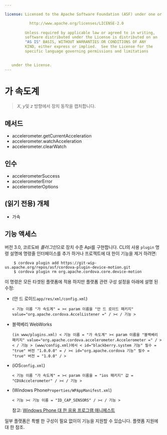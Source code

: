```yaml
---

license: Licensed to the Apache Software Foundation (ASF) under one or more contributor license agreements. See the NOTICE file distributed with this work for additional information regarding copyright ownership. The ASF licenses this file to you under the Apache License, Version 2.0 (the "License"); you may not use this file except in compliance with the License. You may obtain a copy of the License at

           http://www.apache.org/licenses/LICENSE-2.0
    
         Unless required by applicable law or agreed to in writing,
         software distributed under the License is distributed on an
         "AS IS" BASIS, WITHOUT WARRANTIES OR CONDITIONS OF ANY
         KIND, either express or implied.  See the License for the
         specific language governing permissions and limitations
    

   under the License.
---
```


# 가 속도계

> *X*, *y*및 *z* 방향에서 장치 동작을 캡처합니다.

## 메서드

*   accelerometer.getCurrentAcceleration
*   accelerometer.watchAcceleration
*   accelerometer.clearWatch

## 인수

*   accelerometerSuccess
*   accelerometerError
*   accelerometerOptions

## (읽기 전용) 개체

*   가속

## 기능 액세스

버전 3.0, 코르도바 *플러그인*으로 장치 수준 Api를 구현합니다. CLI의 사용 `plugin` 명령 설명에 명령줄 인터페이스를 추가 하거나 프로젝트에 대 한이 기능을 제거 하려면:

        $ cordova plugin add https://git-wip-us.apache.org/repos/asf/cordova-plugin-device-motion.git
        $ cordova plugin rm org.apache.cordova.core.device-motion
    

이 명령은 모든 타겟된 플랫폼에 적용 하지만 플랫폼 관련 구성 설정을 아래에 설명 된 수정:

*   (안 드 로이드`app/res/xml/config.xml`)
    
        < 기능 이름 "가 속도계" = >< param 이름을 "안 드 로이드 패키지" value="org.apache.cordova.AccelListener =" / >< / 기능 >
        

*   블랙베리 WebWorks
    
        (in www/plugins.xml) < 기능 이름 = "가 속도계" >< param 이름을 "블랙베리 패키지" value="org.apache.cordova.accelerometer.Accelerometer =" / >< / 기능 > (www/config.xml)에서 < id="blackberry.system 기능" 필수 = "true" 버전 "1.0.0.0" = / >< id="org.apache.cordova 기능" 필수 = "true" 버전 = "1.0.0" / >
        

*   (iOS`config.xml`)
    
        < 기능 이름 "가 속도계" = >< param 이름을 = "ios 패키지" 값 = "CDVAccelerometer" / >< / 기능 >
        

*   (Windows Phone`Properties/WPAppManifest.xml`)
    
        < 기능 >< 기능 이름 = "ID_CAP_SENSORS" / >< / 기능 >
        
    
    참고: [Windows Phone 대 한 응용 프로그램 매니페스트][1]

 [1]: http://msdn.microsoft.com/en-us/library/ff769509%28v=vs.92%29.aspx

일부 플랫폼은 특별 한 구성이 필요 없이이 기능을 지원할 수 있습니다. 플랫폼 지원에 대 한 참조.
